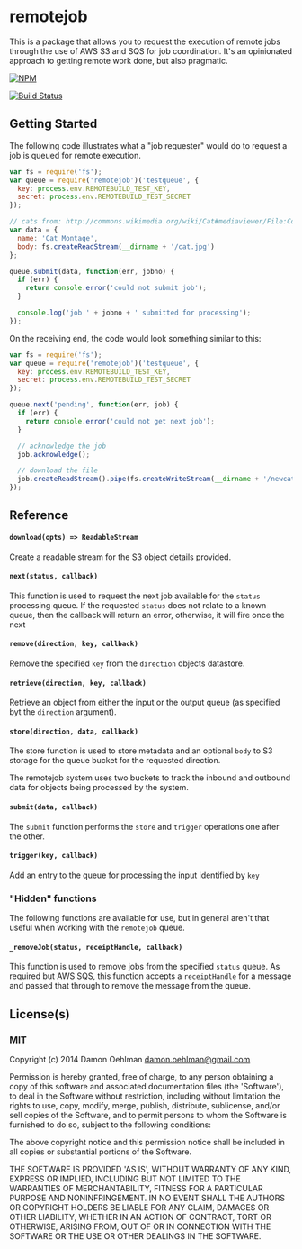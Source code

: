 # remotejob

This is a package that allows you to request the execution of remote jobs
through the use of AWS S3 and SQS for job coordination.  It's an opinionated
approach to getting remote work done, but also pragmatic.


[![NPM](https://nodei.co/npm/remotejob.png)](https://nodei.co/npm/remotejob/)

[![Build Status](https://img.shields.io/travis/DamonOehlman/remotejob.svg?branch=master)](https://travis-ci.org/DamonOehlman/remotejob) 

## Getting Started

The following code illustrates what a "job requester" would do to request a job
is queued for remote execution.

```js
var fs = require('fs');
var queue = require('remotejob')('testqueue', {
  key: process.env.REMOTEBUILD_TEST_KEY,
  secret: process.env.REMOTEBUILD_TEST_SECRET
});

// cats from: http://commons.wikimedia.org/wiki/Cat#mediaviewer/File:Collage_of_Six_Cats-01.jpg
var data = {
  name: 'Cat Montage',
  body: fs.createReadStream(__dirname + '/cat.jpg')
};

queue.submit(data, function(err, jobno) {
  if (err) {
    return console.error('could not submit job');
  }

  console.log('job ' + jobno + ' submitted for processing');
});

```

On the receiving end, the code would look something similar to this:

```js
var fs = require('fs');
var queue = require('remotejob')('testqueue', {
  key: process.env.REMOTEBUILD_TEST_KEY,
  secret: process.env.REMOTEBUILD_TEST_SECRET
});

queue.next('pending', function(err, job) {
  if (err) {
    return console.error('could not get next job');
  }

  // acknowledge the job
  job.acknowledge();

  // download the file
  job.createReadStream().pipe(fs.createWriteStream(__dirname + '/newcat.jpg'));
});

```

## Reference

#### `download(opts) => ReadableStream`

Create a readable stream for the S3 object details provided.

#### `next(status, callback)`

This function is used to request the next job available for the `status`
processing queue. If the requested `status` does not relate to a known
queue, then the callback will return an error, otherwise, it will
fire once the next

#### `remove(direction, key, callback)`

Remove the specified `key` from the `direction` objects datastore.

#### `retrieve(direction, key, callback)`

Retrieve an object from either the input or the output queue (as
specified byt the `direction` argument).

#### `store(direction, data, callback)`

The store function is used to store metadata and an optional `body` to
S3 storage for the queue bucket for the requested direction.

The remotejob system uses two buckets to track the inbound and outbound
data for objects being processed by the system.

#### `submit(data, callback)`

The `submit` function performs the `store` and `trigger` operations
one after the other.

#### `trigger(key, callback)`

Add an entry to the queue for processing the input identified by `key`

### "Hidden" functions

The following functions are available for use, but in general aren't that
useful when working with the `remotejob` queue.

#### `_removeJob(status, receiptHandle, callback)`

This function is used to remove jobs from the specified `status` queue.
As required but AWS SQS, this function accepts a `receiptHandle` for a
message and passed that through to remove the message from the queue.

## License(s)

### MIT

Copyright (c) 2014 Damon Oehlman <damon.oehlman@gmail.com>

Permission is hereby granted, free of charge, to any person obtaining
a copy of this software and associated documentation files (the
'Software'), to deal in the Software without restriction, including
without limitation the rights to use, copy, modify, merge, publish,
distribute, sublicense, and/or sell copies of the Software, and to
permit persons to whom the Software is furnished to do so, subject to
the following conditions:

The above copyright notice and this permission notice shall be
included in all copies or substantial portions of the Software.

THE SOFTWARE IS PROVIDED 'AS IS', WITHOUT WARRANTY OF ANY KIND,
EXPRESS OR IMPLIED, INCLUDING BUT NOT LIMITED TO THE WARRANTIES OF
MERCHANTABILITY, FITNESS FOR A PARTICULAR PURPOSE AND NONINFRINGEMENT.
IN NO EVENT SHALL THE AUTHORS OR COPYRIGHT HOLDERS BE LIABLE FOR ANY
CLAIM, DAMAGES OR OTHER LIABILITY, WHETHER IN AN ACTION OF CONTRACT,
TORT OR OTHERWISE, ARISING FROM, OUT OF OR IN CONNECTION WITH THE
SOFTWARE OR THE USE OR OTHER DEALINGS IN THE SOFTWARE.
